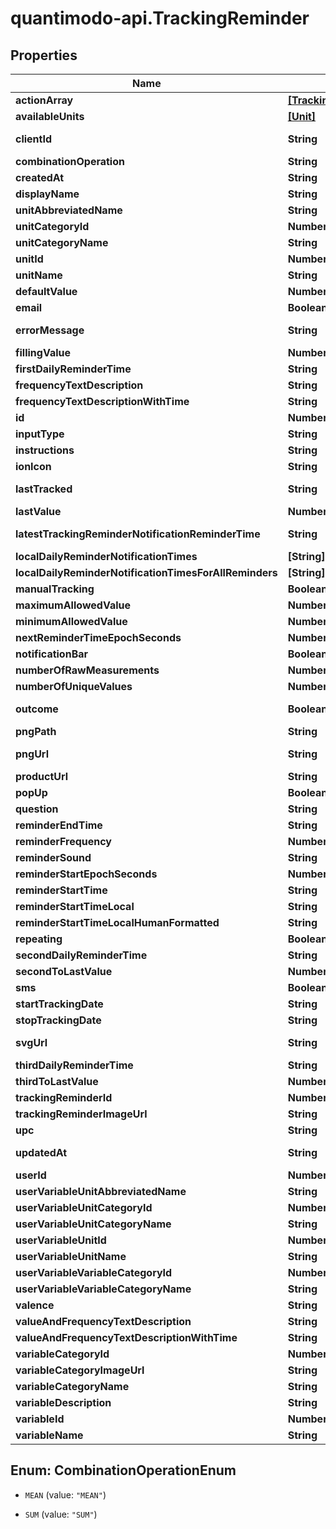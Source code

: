 # quantimodo-api.TrackingReminder

## Properties
Name | Type | Description | Notes
------------ | ------------- | ------------- | -------------
**actionArray** | [**[TrackingReminderNotificationAction]**](TrackingReminderNotificationAction.md) |  | [optional] 
**availableUnits** | [**[Unit]**](Unit.md) |  | [optional] 
**clientId** | **String** | Your QuantiModo client id can be obtained by creating an app at https://builder.quantimo.do | [optional] 
**combinationOperation** | **String** | The way multiple measurements are aggregated over time | [optional] 
**createdAt** | **String** | Ex: 2016-05-18 02:24:08 UTC ISO 8601 YYYY-MM-DDThh:mm:ss | [optional] 
**displayName** | **String** | Ex: Trader Joe&#39;s Bedtime Tea | [optional] 
**unitAbbreviatedName** | **String** | Ex: /5 | 
**unitCategoryId** | **Number** | Ex: 5 | [optional] 
**unitCategoryName** | **String** | Ex: Rating | [optional] 
**unitId** | **Number** | Ex: 10 | [optional] 
**unitName** | **String** | Ex: 1 to 5 Rating | [optional] 
**defaultValue** | **Number** | Default value to use for the measurement when tracking | [optional] 
**email** | **Boolean** | True if the reminders should be delivered via email | [optional] 
**errorMessage** | **String** | Ex: reminderStartTimeLocal is less than $user-&gt;earliestReminderTime or greater than  $user-&gt;latestReminderTime | [optional] 
**fillingValue** | **Number** | Ex: 0 | [optional] 
**firstDailyReminderTime** | **String** | Ex: 02:45:20 in UTC timezone | [optional] 
**frequencyTextDescription** | **String** | Ex: Daily | [optional] 
**frequencyTextDescriptionWithTime** | **String** | Ex: Daily at 09:45 PM | [optional] 
**id** | **Number** | id | [optional] 
**inputType** | **String** | Ex: saddestFaceIsFive | [optional] 
**instructions** | **String** | Ex: I am an instruction! | [optional] 
**ionIcon** | **String** | Ex: ion-sad-outline | [optional] 
**lastTracked** | **String** | UTC ISO 8601 YYYY-MM-DDThh:mm:ss timestamp for the last time a measurement was received for this user and variable | [optional] 
**lastValue** | **Number** | Ex: 2 | [optional] 
**latestTrackingReminderNotificationReminderTime** | **String** | UTC ISO 8601 YYYY-MM-DDThh:mm:ss  timestamp for the reminder time of the latest tracking reminder notification that has been pre-emptively generated in the database | [optional] 
**localDailyReminderNotificationTimes** | **[String]** |  | [optional] 
**localDailyReminderNotificationTimesForAllReminders** | **[String]** |  | [optional] 
**manualTracking** | **Boolean** | Ex: 1 | [optional] 
**maximumAllowedValue** | **Number** | Ex: 5 | [optional] 
**minimumAllowedValue** | **Number** | Ex: 1 | [optional] 
**nextReminderTimeEpochSeconds** | **Number** | Ex: 1501555520 | [optional] 
**notificationBar** | **Boolean** | True if the reminders should appear in the notification bar | [optional] 
**numberOfRawMeasurements** | **Number** | Ex: 445 | [optional] 
**numberOfUniqueValues** | **Number** | Ex: 1 | [optional] 
**outcome** | **Boolean** | Indicates whether or not the variable is usually an outcome of interest such as a symptom or emotion | [optional] 
**pngPath** | **String** | Ex: img/variable_categories/symptoms.png | [optional] 
**pngUrl** | **String** | Ex: https://quantimodo.quantimo.do/ionic/Modo/www/img/variable_categories/symptoms.png | [optional] 
**productUrl** | **String** | Link to associated product for purchase | [optional] 
**popUp** | **Boolean** | True if the reminders should appear as a popup notification | [optional] 
**question** | **String** | Ex: How is your overall mood? | [optional] 
**reminderEndTime** | **String** | Latest time of day at which reminders should appear in UTC HH:MM:SS format | [optional] 
**reminderFrequency** | **Number** | Number of seconds between one reminder and the next | 
**reminderSound** | **String** | String identifier for the sound to accompany the reminder | [optional] 
**reminderStartEpochSeconds** | **Number** | Ex: 1469760320 | [optional] 
**reminderStartTime** | **String** | Earliest time of day at which reminders should appear in UTC HH:MM:SS format | [optional] 
**reminderStartTimeLocal** | **String** | Ex: 21:45:20 | [optional] 
**reminderStartTimeLocalHumanFormatted** | **String** | Ex: 09:45 PM | [optional] 
**repeating** | **Boolean** | Ex: true | [optional] 
**secondDailyReminderTime** | **String** | Ex: 01:00:00 | [optional] 
**secondToLastValue** | **Number** | Ex: 1 | [optional] 
**sms** | **Boolean** | True if the reminders should be delivered via SMS | [optional] 
**startTrackingDate** | **String** | Earliest date on which the user should be reminded to track in YYYY-MM-DD format | [optional] 
**stopTrackingDate** | **String** | Latest date on which the user should be reminded to track in YYYY-MM-DD format | [optional] 
**svgUrl** | **String** | Ex: https://quantimodo.quantimo.do/ionic/Modo/www/img/variable_categories/symptoms.svg | [optional] 
**thirdDailyReminderTime** | **String** | Ex: 20:00:00 | [optional] 
**thirdToLastValue** | **Number** | Ex: 3 | [optional] 
**trackingReminderId** | **Number** | Ex: 11841 | [optional] 
**trackingReminderImageUrl** | **String** | Ex: Not Found | [optional] 
**upc** | **String** | UPC or other barcode scan result | [optional] 
**updatedAt** | **String** | When the record in the database was last updated. Use UTC ISO 8601 YYYY-MM-DDThh:mm:ss  datetime format. Time zone should be UTC and not local. | [optional] 
**userId** | **Number** | ID of User | [optional] 
**userVariableUnitAbbreviatedName** | **String** | Ex: /5 | [optional] 
**userVariableUnitCategoryId** | **Number** | Ex: 5 | [optional] 
**userVariableUnitCategoryName** | **String** | Ex: Rating | [optional] 
**userVariableUnitId** | **Number** | Ex: 10 | [optional] 
**userVariableUnitName** | **String** | Ex: 1 to 5 Rating | [optional] 
**userVariableVariableCategoryId** | **Number** | Ex: 10 | [optional] 
**userVariableVariableCategoryName** | **String** | Ex: Symptoms | [optional] 
**valence** | **String** | Ex: negative | [optional] 
**valueAndFrequencyTextDescription** | **String** | Ex: Rate daily | [optional] 
**valueAndFrequencyTextDescriptionWithTime** | **String** | Ex: Rate daily at 09:45 PM | [optional] 
**variableCategoryId** | **Number** | Ex: 10 | [optional] 
**variableCategoryImageUrl** | **String** | Ex: https://maxcdn.icons8.com/Color/PNG/96/Messaging/sad-96.png | [optional] 
**variableCategoryName** | **String** | Name of the variable category to be used when sending measurements | 
**variableDescription** | **String** | Ex: negative | [optional] 
**variableId** | **Number** | Id for the variable to be tracked | [optional] 
**variableName** | **String** | Name of the variable to be used when sending measurements | 


<a name="CombinationOperationEnum"></a>
## Enum: CombinationOperationEnum


* `MEAN` (value: `"MEAN"`)

* `SUM` (value: `"SUM"`)




